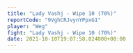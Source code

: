 ```yaml
---
title: "Lady Vashj - Wipe 10 (70%)"
reportCode: "9VghCRJvynYPpxG1"
player: "Weg"
fight: "Lady Vashj - Wipe 10 (70%)"
date: 2021-10-10T19:07:58.024000+00:00
---
```

